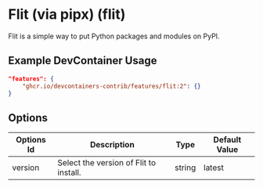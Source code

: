 
# Flit (via pipx) (flit)

Flit is a simple way to put Python packages and modules on PyPI.

## Example DevContainer Usage

```json
"features": {
    "ghcr.io/devcontainers-contrib/features/flit:2": {}
}
```

## Options

| Options Id | Description | Type | Default Value |
|-----|-----|-----|-----|
| version | Select the version of Flit to install. | string | latest |


